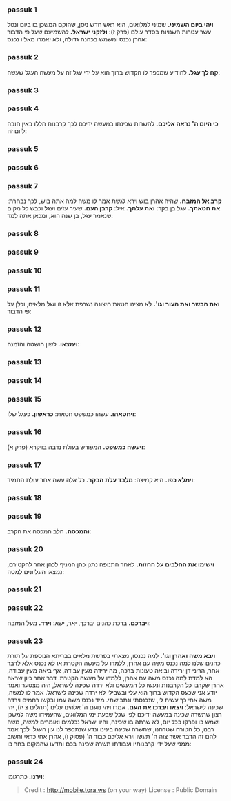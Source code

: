 
### passuk 1
<b>ויהי ביום השמיני.</b> שמיני למלואים, הוא ראש חדש ניסן, שהוקם המשכן בו ביום ונטל עשר עטרות השנויות בסדר עולם (פרק ז): 
<b>ולזקני ישראל.</b> להשמיעם שעל פי הדבור אהרן נכנס ומשמש בכהנה גדולה, ולא יאמרו מאליו נכנס:

### passuk 2
<b>קח לך עגל.</b> להודיע שמכפר לו הקדוש ברוך הוא על ידי עגל זה על מעשה העגל שעשה:

### passuk 3

### passuk 4
<b>כי היום ה' נראה אליכם.</b> להשרות שכינתו במעשה ידיכם לכך קרבנות הללו באין חובה ליום זה:

### passuk 5

### passuk 6

### passuk 7
<b>קרב אל המזבח.</b> שהיה אהרן בוש וירא לגשת אמר לו משה למה אתה בוש, לכך נבחרת: 
<b>את חטאתך.</b> עגל בן בקר: 
<b>ואת עלתך.</b> איל: 
<b>קרבן העם.</b> שעיר עזים ועגל וכבש כל מקום שנאמר עגל, בן שנה הוא, ומכאן אתה למד:

### passuk 8

### passuk 9

### passuk 10

### passuk 11
<b>ואת הבשר ואת העור וגו'.</b> לא מצינו חטאת חיצונה נשרפת אלא זו ושל מלאים, וכלן על פי הדבור:

### passuk 12
<b>וימצאו.</b> לשון הושטה והזמנה:

### passuk 13

### passuk 14

### passuk 15
<b>ויחטאהו.</b> עשהו כמשפט חטאת: 
<b>כראשון.</b> כעגל שלו:

### passuk 16
<b>ויעשה כמשפט.</b> המפורש בעולת נדבה בויקרא (פרק א):

### passuk 17
<b>וימלא כפו.</b> היא קמיצה: 
<b>מלבד עלת הבקר.</b> כל אלה עשה אחר עולת התמיד:

### passuk 18

### passuk 19
<b>והמכסה.</b> חלב המכסה את הקרב:

### passuk 20
<b>וישימו את החלבים על החזות.</b> לאחר התנופה נתנן כהן המניף לכהן אחר להקטירם, נמצאו העליונים למטה:

### passuk 21

### passuk 22
<b>ויברכם.</b> ברכת כהנים יברכך, יאר, ישא: 
<b>וירד.</b> מעל המזבח:

### passuk 23
<b>ויבא משה ואהרן וגו'.</b> למה נכנסו, מצאתי בפרשת מלאים בבריתא הנוספת על תורת כהנים שלנו למה נכנס משה עם אהרן, ללמדו על מעשה הקטרת או לא נכנס אלא לדבר אחר, הריני דן ירידה וביאה טעונות ברכה, מה ירידה מעין עבודה, אף ביאה מעין עבודה, הא למדת למה נכנס משה עם אהרן, ללמדו על מעשה הקטרת. דבר אחר כיון שראה אהרן שקרבו כל הקרבנות ונעשו כל המעשים ולא ירדה שכינה לישראל, היה מצטער ואמר יודע אני שכעס הקדוש ברוך הוא עלי ובשבילי לא ירדה שכינה לישראל. אמר לו למשה, משה אחי כך עשית לי, שנכנסתי ונתבישתי. מיד נכנס משה עמו ובקשו רחמים וירדה שכינה לישראל: 
<b>ויצאו ויברכו את העם.</b> אמרו ויהי נועם ה' אלהינו עלינו (תהלים צ יז), יהי רצון שתשרה שכינה במעשה ידיכם לפי שכל שבעת ימי המלואים, שהעמידו משה למשכן ושמש בו ופרקו בכל יום, לא שרתה בו שכינה, והיו ישראל נכלמים ואומרים למשה, משה רבנו, כל הטורח שטרחנו, שתשרה שכינה בינינו ונדע שנתכפר לנו עון העגל. לכך אמר להם זה הדבר אשר צוה ה' תעשו וירא אליכם כבוד ה' (פסוק ו), אהרן אחי כדאי וחשוב ממני שעל ידי קרבנותיו ועבודתו תשרה שכינה בכם ותדעו שהמקום בחר בו:

### passuk 24
<b>וירנו.</b> כתרגומו:

>Credit : http://mobile.tora.ws (on your way)
>License : Public Domain